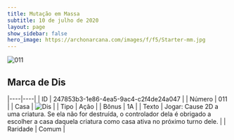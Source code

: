 ```yaml
---
title: Mutação em Massa
subtitle: 10 de julho de 2020
layout: page
show_sidebar: false
hero_image: https://archonarcana.com/images/f/f5/Starter-mm.jpg
---
```


![011](https://cdn.keyforgegame.com/media/card_front/pt/479_011_69QM5GGJ8Q4_pt.png)

## Marca de Dis

|----|----|
| ID | 247853b3-1e86-4ea5-9ac4-c2f4de24a047 |
| Número | 011 |
| Casa | ![Dis](https://archonarcana.com/images/thumb/e/e8/Dis.png/22px-Dis.png "Dis") |
| Tipo | Ação |
| Bônus | 1A |
| Texto | Jogar: Cause 2D a uma criatura.   Se ela não for destruída, o controlador dela é obrigado a escolher a casa daquela criatura como casa ativa no próximo turno dele. |
| Raridade | Comum |
